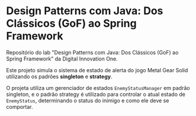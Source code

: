 # Design Patterns com Java: Dos Clássicos (GoF) ao Spring Framework

Repositório do lab "Design Patterns com Java: Dos Clássicos (GoF) ao Spring Framework" da Digital Innovation One. 

Este projeto simula o sistema de estado de alerta do jogo Metal Gear Solid utilizando os padrões **singleton** e **strategy**.

O projeta utiliza um gerenciador de estados `EnemyStatusManager` em padrão singleton, e o padrão strategy é utilizado para controlar o atual estado de `EnemyStatus`, determinando o status do inimigo e como ele deve se comportar.